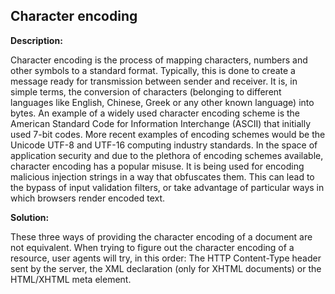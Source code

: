 
Character encoding
-------

**Description:**

Character encoding is the process of mapping characters, numbers and other symbols to a 
standard format. Typically, this is done to create a message ready for transmission 
between sender and receiver. It is, in simple terms, the conversion of characters 
(belonging to different languages like English, Chinese, Greek or any other known language) 
into bytes. An example of a widely used character encoding scheme is the American 
Standard Code for Information Interchange (ASCII) that initially used 7-bit codes. 
More recent examples of encoding schemes would be the Unicode UTF-8 and UTF-16 computing 
industry standards. In the space of application security and due to the plethora of 
encoding schemes available, character encoding has a popular misuse. It is being used for 
encoding malicious injection strings in a way that obfuscates them. This can lead to the 
bypass of input validation filters, or take advantage of particular ways in which browsers 
render encoded text.


**Solution:**

These three ways of providing the character encoding of a document are not equivalent. 
When trying to figure out the character encoding of a resource, user agents will try, in 
this order: The HTTP Content-Type header sent by the server, the XML declaration 
(only for XHTML documents) or the HTML/XHTML meta element.

	